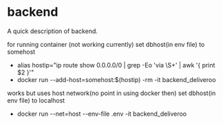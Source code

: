 # backend

A quick description of backend.


for running container (not working currently) set dbhost(in env file) to somehost
  - alias hostip="ip route show 0.0.0.0/0 | grep -Eo 'via \S+' | awk '{ print $2 }'"
  - docker run  --add-host=somehost:$(hostip) -rm -it backend_deliveroo


works but uses host network(no point in using docker then) set dbhost(in env file) to localhost
  - docker run --net=host --env-file .env -it backend_deliveroo